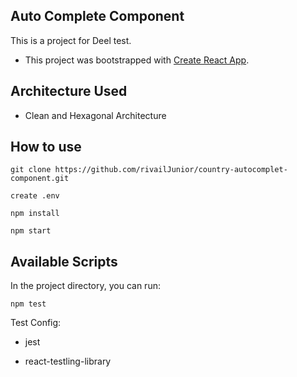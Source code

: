 ## Auto Complete Component

This is a project for Deel test.

- This project was bootstrapped with [Create React App](https://github.com/facebook/create-react-app).

## Architecture Used

- Clean and Hexagonal Architecture

## How to use

`git clone https://github.com/rivailJunior/country-autocomplet-component.git`

`create .env`

`npm install`

`npm start`

## Available Scripts

In the project directory, you can run:

`npm test`

Test Config:

- jest

- react-testling-library
